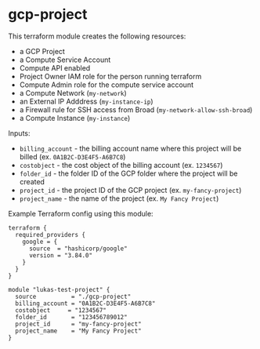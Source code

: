 # gcp-project

This terraform module creates the following resources:

* a GCP Project
* a Compute Service Account
* Compute API enabled
* Project Owner IAM role for the person running terraform
* Compute Admin role for the compute service account
* a Compute Network (`my-network`)
* an External IP Adddress (`my-instance-ip`)
* a Firewall rule for SSH access from Broad (`my-network-allow-ssh-broad`)
* a Compute Instance (`my-instance`)

Inputs:
* `billing_account` - the billing account name where this project will be billed (ex. `0A1B2C-D3E4F5-A6B7C8`)
* `costobject` - the cost object of the billing account (ex. `1234567`)
* `folder_id` - the folder ID of the GCP folder where the project will be created
* `project_id` - the project ID of the GCP project (ex. `my-fancy-project`)
* `project_name` - the name of the project (ex. `My Fancy Project`)

Example Terraform config using this module:

```
terraform {
  required_providers {
    google = {
      source  = "hashicorp/google"
      version = "3.84.0"
    }
  }
}

module "lukas-test-project" {
  source          = "./gcp-project"
  billing_account = "0A1B2C-D3E4F5-A6B7C8"
  costobject     = "1234567"
  folder_id       = "123456789012"
  project_id      = "my-fancy-project"
  project_name    = "My Fancy Project"
}
```


